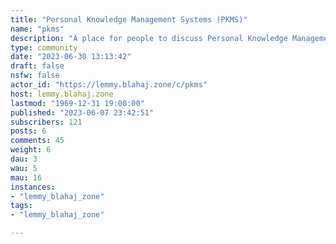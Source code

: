 ```yaml
---
title: "Personal Knowledge Management Systems (PKMS)" 
name: "pkms"
description: "A place for people to discuss Personal Knowledge Management Systems (PKMS) such as Building a Second Brain (BASB), Obsidian, and more."
type: community
date: "2023-06-30 13:13:42"
draft: false
nsfw: false
actor_id: "https://lemmy.blahaj.zone/c/pkms"
host: lemmy.blahaj.zone
lastmod: "1969-12-31 19:00:00"
published: "2023-06-07 23:42:51"
subscribers: 121
posts: 6
comments: 45
weight: 6
dau: 3
wau: 5
mau: 16
instances:
- "lemmy_blahaj_zone"
tags: 
- "lemmy_blahaj_zone"

---
```

